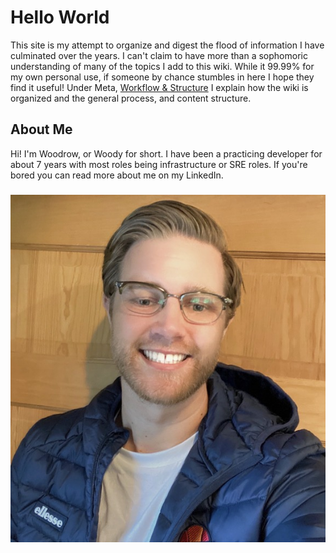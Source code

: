 # Hello World

This site is my attempt to organize and digest the flood of information I have culminated over the years. I can't claim to have more than a sophomoric understanding of many of the topics I add to this wiki. While it 99.99% for my own personal use, if someone by chance stumbles in here I hope they find it useful! Under Meta, [Workflow & Structure](meta/workflow-struct.md) I explain how the wiki is organized and the general process, and content structure.

## About Me

Hi! I'm Woodrow, or Woody for short. I have been a practicing developer for about 7 years with most roles being infrastructure or SRE roles. If you're bored you can read more about me on my LinkedIn.

### ![](.gitbook/assets/wood_cover.JPG)

